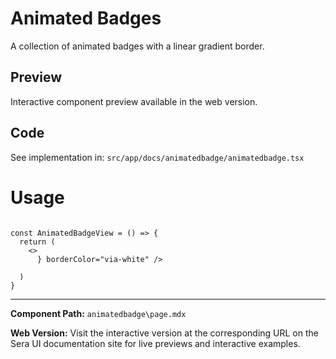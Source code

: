 # Animated Badges 
A collection of animated badges with a linear gradient border.

## Preview

Interactive component preview available in the web version.

## Code

See implementation in: `src/app/docs/animatedbadge/animatedbadge.tsx`

# Usage

```tsx

const AnimatedBadgeView = () => {
  return (
    <>
      } borderColor="via-white" />
    
  )
}
```

---

**Component Path:** `animatedbadge\page.mdx`

**Web Version:** Visit the interactive version at the corresponding URL on the Sera UI documentation site for live previews and interactive examples.
